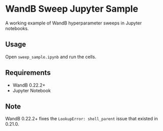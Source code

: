 # WandB Sweep Jupyter Sample

A working example of WandB hyperparameter sweeps in Jupyter notebooks.

## Usage

Open `sweep_sample.ipynb` and run the cells.

## Requirements

- WandB 0.22.2+
- Jupyter Notebook

## Note

WandB 0.22.2+ fixes the `LookupError: shell_parent` issue that existed in 0.21.0.
